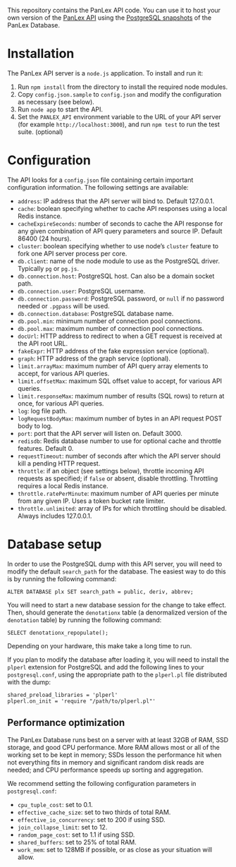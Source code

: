 This repository contains the PanLex API code. You can use it to host your own version of the [PanLex API](https://dev.panlex.org/api/) using the [PostgreSQL snapshots](https://panlex.org/snapshot/) of the PanLex Database.

# Installation

The PanLex API server is a `node.js` application. To install and run it:

1. Run `npm install` from the directory to install the required node modules.
2. Copy `config.json.sample` to `config.json` and modify the configuration as necessary (see below).
3. Run `node app` to start the API.
4. Set the `PANLEX_API` environment variable to the URL of your API server (for example `http://localhost:3000`), and run `npm test` to run the test suite. (optional)

# Configuration

The API looks for a `config.json` file containing certain important configuration information. The following settings are available:

* `address`: IP address that the API server will bind to. Default 127.0.0.1.
* `cache`: boolean specifying whether to cache API responses using a local Redis instance.
* `cacheExpireSeconds`: number of seconds to cache the API response for any given combination of API query parameters and source IP. Default 86400 (24 hours).
* `cluster`: boolean specifying whether to use node’s `cluster` feature to fork one API server process per core.
* `db.client`: name of the node module to use as the PostgreSQL driver. Typically `pg` or `pg.js`.
* `db.connection.host`: PostgreSQL host. Can also be a domain socket path.
* `db.connection.user`: PostgreSQL username.
* `db.connection.password`: PostgreSQL password, or `null` if no password needed or `.pgpass` will be used.
* `db.connection.database`: PostgreSQL database name.
* `db.pool.min`: minimum number of connection pool connections.
* `db.pool.max`: maximum number of connection pool connections.
* `docUrl`: HTTP address to redirect to when a GET request is received at the API root URL.
* `fakeExpr`: HTTP address of the fake expression service (optional).
* `graph`: HTTP address of the graph service (optional).
* `limit.arrayMax`: maximum number of API query array elements to accept, for various API queries.
* `limit.offsetMax`: maximum SQL offset value to accept, for various API queries.
* `limit.responseMax`: maximum number of results (SQL rows) to return at once, for various API queries.
* `log`: log file path.
* `logRequestBodyMax`: maximum number of bytes in an API request POST body to log.
* `port`: port that the API server will listen on. Default 3000.
* `redisdb`: Redis database number to use for optional cache and throttle features. Default 0.
* `requestTimeout`: number of seconds after which the API server should kill a pending HTTP request.
* `throttle`: if an object (see settings below), throttle incoming API requests as specified; if `false` or absent, disable throttling. Throttling requires a local Redis instance.
* `throttle.ratePerMinute`: maximum number of API queries per minute from any given IP. Uses a token bucket rate limiter.
* `throttle.unlimited`: array of IPs for which throttling should be disabled. Always includes 127.0.0.1.

# Database setup

In order to use the PostgreSQL dump with this API server, you will need to modify the default `search_path` for the database. The easiest way to do this is by running the following command:

```
ALTER DATABASE plx SET search_path = public, deriv, abbrev;
```

You will need to start a new database session for the change to take effect. Then, should generate the `denotationx` table (a denormalized version of the `denotation` table) by running the following command:

```
SELECT denotationx_repopulate();
```

Depending on your hardware, this make take a long time to run.

If you plan to modify the database after loading it, you will need to install the `plperl` extension for PostgreSQL and add the following lines to your `postgresql.conf`, using the appropriate path to the `plperl.pl` file distributed with the dump:

```
shared_preload_libraries = 'plperl'
plperl.on_init = 'require "/path/to/plperl.pl"'
```

## Performance optimization

The PanLex Database runs best on a server with at least 32GB of RAM, SSD storage, and good CPU performance. More RAM allows most or all of the working set to be kept in memory; SSDs lesson the performance hit when not everything fits in memory and significant random disk reads are needed; and CPU performance speeds up sorting and aggregation.

We recommend setting the following configuration parameters in `postgresql.conf`:

* `cpu_tuple_cost`: set to 0.1.
* `effective_cache_size`: set to two thirds of total RAM.
* `effective_io_concurrency`: set to 200 if using SSD.
* `join_collapse_limit`: set to 12.
* `random_page_cost`: set to 1.1 if using SSD.
* `shared_buffers`: set to 25% of total RAM.
* `work_mem`: set to 128MB if possible, or as close as your situation will allow.